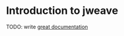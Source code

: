 # Introduction to jweave

TODO: write [great documentation](http://jacobian.org/writing/what-to-write/)
